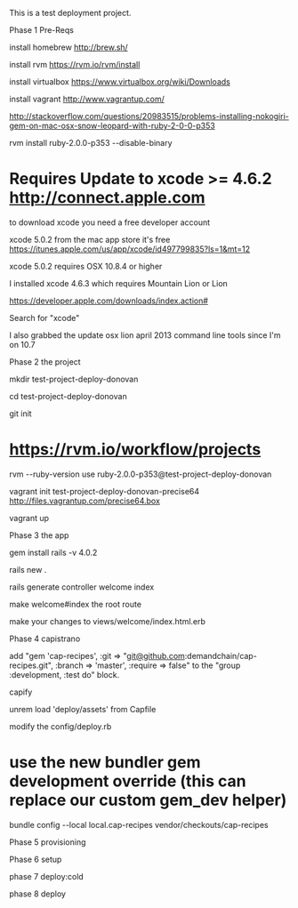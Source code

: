 This is a test deployment project.


Phase 1 Pre-Reqs

  install homebrew http://brew.sh/

  install rvm https://rvm.io/rvm/install

  install virtualbox  https://www.virtualbox.org/wiki/Downloads

  install vagrant http://www.vagrantup.com/

  http://stackoverflow.com/questions/20983515/problems-installing-nokogiri-gem-on-mac-osx-snow-leopard-with-ruby-2-0-0-p353

  rvm install ruby-2.0.0-p353 --disable-binary

  # Requires Update to xcode >= 4.6.2 http://connect.apple.com

  to download xcode you need a free developer account

  xcode 5.0.2 from the mac app store it's free
  https://itunes.apple.com/us/app/xcode/id497799835?ls=1&mt=12

  xcode 5.0.2 requires OSX 10.8.4 or higher

  I installed xcode 4.6.3 which requires Mountain Lion or Lion

  https://developer.apple.com/downloads/index.action#

  Search for "xcode"

  I also grabbed the update osx lion april 2013 command line tools since I'm on 10.7

Phase 2 the project

  mkdir test-project-deploy-donovan

  cd test-project-deploy-donovan

  git init

  # https://rvm.io/workflow/projects

  rvm --ruby-version use ruby-2.0.0-p353@test-project-deploy-donovan

  vagrant init test-project-deploy-donovan-precise64 http://files.vagrantup.com/precise64.box

  vagrant up


Phase 3 the app

  gem install rails -v 4.0.2

  rails new .

  rails generate controller welcome index

  make welcome#index the root route

  make your changes to views/welcome/index.html.erb

Phase 4 capistrano

  add "gem 'cap-recipes', :git => "git@github.com:demandchain/cap-recipes.git", :branch => 'master', :require => false" to the "group :development, :test do" block.

  capify

  unrem load 'deploy/assets' from Capfile

  modify the config/deploy.rb

  # use the new bundler gem development override (this can replace our custom gem_dev helper)
  bundle config --local local.cap-recipes vendor/checkouts/cap-recipes

Phase 5 provisioning

Phase 6 setup

phase 7 deploy:cold

phase 8 deploy




